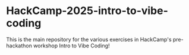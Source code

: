 # HackCamp-2025-intro-to-vibe-coding
This is the main repository for the various exercises in HackCamp's pre-hackathon workshop Intro to Vibe Coding!
